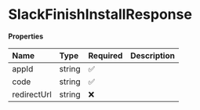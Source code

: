 # SlackFinishInstallResponse

**Properties**

| Name        | Type   | Required | Description |
| :---------- | :----- | :------- | :---------- |
| appId       | string | ✅       |             |
| code        | string | ✅       |             |
| redirectUrl | string | ❌       |             |
